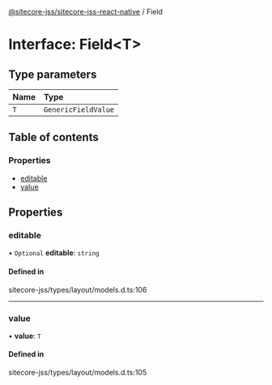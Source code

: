[@sitecore-jss/sitecore-jss-react-native](../README.md) / Field

# Interface: Field<T\>

## Type parameters

| Name | Type |
| :------ | :------ |
| `T` | `GenericFieldValue` |

## Table of contents

### Properties

- [editable](Field.md#editable)
- [value](Field.md#value)

## Properties

### editable

• `Optional` **editable**: `string`

#### Defined in

sitecore-jss/types/layout/models.d.ts:106

___

### value

• **value**: `T`

#### Defined in

sitecore-jss/types/layout/models.d.ts:105
